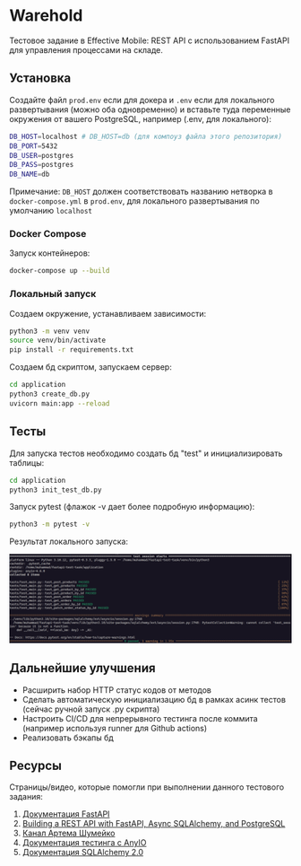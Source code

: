 # Warehold

Тестовое задание в Effective Mobile: REST API с использованием FastAPI для управления процессами на складе.

## Установка

Создайте файл `prod.env` если для докера и `.env` если для локального развертывания (можно оба одновременно) и вставьте туда переменные окружения от вашего PostgreSQL, например (.env, для локального):
```bash
DB_HOST=localhost # DB_HOST=db (для компоуз файла этого репозитория)
DB_PORT=5432
DB_USER=postgres
DB_PASS=postgres
DB_NAME=db
```

Примечание: `DB_HOST` должен соответствовать названию нетворка в `docker-compose.yml` в `prod.env`, для локального развертывания по умолчанию `localhost`

### Docker Compose
Запуск контейнеров:
```bash
docker-compose up --build
```
### Локальный запуск 
Создаем окружение, устанавливаем зависимости:
```bash
python3 -m venv venv
source venv/bin/activate
pip install -r requirements.txt
```

Создаем бд скриптом, запускаем сервер:
```bash
cd application
python3 create_db.py
uvicorn main:app --reload
```


## Тесты

Для запуска тестов необходимо создать бд "test" и инициализировать таблицы:
```bash
cd application
python3 init_test_db.py
``` 

Запуск pytest (флажок -v дает более подробную информацию):
```bash
python3 -m pytest -v
```

Результат локального запуска:

![alt text](test_results.png)


## Дальнейшие улучшения
- Расширить набор HTTP статус кодов от методов
- Сделать автоматическую инициализацию бд в рамках асинк тестов (сейчас ручной запуск .py скрипта)
- Настроить CI/CD для непрерывного тестинга после коммита (например используя runner для Github actions)
- Реализовать бэкапы бд

## Ресурсы

Страницы/видео, которые помогли при выполнении данного тестового задания:
1. [Документация FastAPI](https://fastapi.tiangolo.com/)
2. [Building a REST API with FastAPI, Async SQLAlchemy, and PostgreSQL](https://www.youtube.com/watch?v=nC9ob8xM3AM)
3. [Канал Артема Шумейко](https://www.youtube.com/@artemshumeiko)
4. [Документация тестинга с AnyIO](https://anyio.readthedocs.io/en/stable/testing.html#specifying-the-backends-to-run-on)
5. [Документация SQLAlchemy 2.0](https://docs.sqlalchemy.org/en/20/index.html)